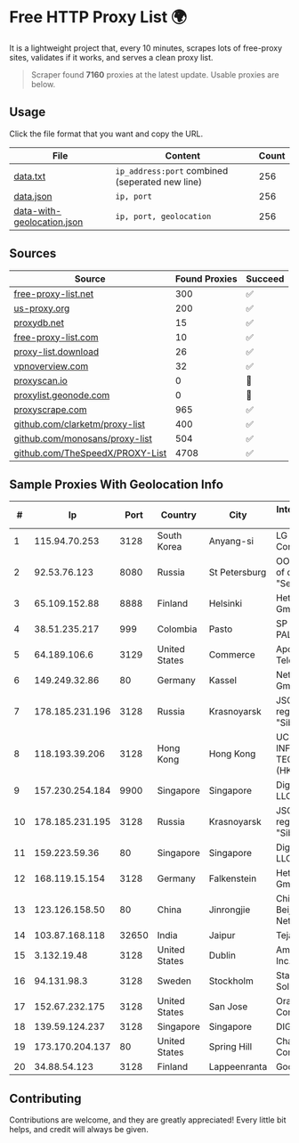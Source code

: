 
# Free HTTP Proxy List 🌍

It is a lightweight project that, every 10 minutes, scrapes lots of free-proxy sites, validates if it works, and serves a clean proxy list.


> Scraper found **7160** proxies at the latest update. Usable proxies are below.

## Usage

Click the file format that you want and copy the URL.


|File|Content|Count|
|----|-------|-----|
|[data.txt](https://raw.githubusercontent.com/themiralay/Proxy-List-World/master/data.txt)|`ip_address:port` combined (seperated new line)|256|
|[data.json](https://raw.githubusercontent.com/themiralay/Proxy-List-World/master/data.json)|`ip, port`|256|
|[data-with-geolocation.json](https://raw.githubusercontent.com/themiralay/Proxy-List-World/master/data-with-geolocation.json)|`ip, port, geolocation`|256|

## Sources

|Source|Found Proxies|Succeed|
|------|-------------|-------|
|[free-proxy-list.net](https://free-proxy-list.net)|300|✅|
|[us-proxy.org](https://www.us-proxy.org)|200|✅|
|[proxydb.net](http://proxydb.net)|15|✅|
|[free-proxy-list.com](https://free-proxy-list.com/?page=&port=&type%5B%5D=http&type%5B%5D=https&up_time=0&search=Search)|10|✅|
|[proxy-list.download](https://www.proxy-list.download/HTTP)|26|✅|
|[vpnoverview.com](https://vpnoverview.com/privacy/anonymous-browsing/free-proxy-servers)|32|✅|
|[proxyscan.io](https://www.proxyscan.io)|0|🚫|
|[proxylist.geonode.com](https://proxylist.geonode.com/api/proxy-list?limit=300&page=1&sort_by=lastChecked&sort_type=desc&protocols=http,https)|0|🚫|
|[proxyscrape.com](https://api.proxyscrape.com/v2/?request=displayproxies&protocol=http&timeout=10000&country=all&ssl=all&anonymity=all)|965|✅|
|[github.com/clarketm/proxy-list](https://raw.githubusercontent.com/clarketm/proxy-list/master/proxy-list-raw.txt)|400|✅|
|[github.com/monosans/proxy-list](https://raw.githubusercontent.com/monosans/proxy-list/main/proxies/http.txt)|504|✅|
|[github.com/TheSpeedX/PROXY-List](https://raw.githubusercontent.com/TheSpeedX/PROXY-List/master/http.txt)|4708|✅|


## Sample Proxies With Geolocation Info

|#|Ip|Port|Country|City|Internet Service Provider|
|-|--|----|-------|----|-------------------------|
|1|115.94.70.253|3128|South Korea|Anyang-si|LG DACOM Corporation|
|2|92.53.76.123|8080|Russia|St Petersburg|OOO "Network of data-centers "Selectel"|
|3|65.109.152.88|8888|Finland|Helsinki|Hetzner Online GmbH|
|4|38.51.235.217|999|Colombia|Pasto|SP SISTEMAS PALACIOS LTDA|
|5|64.189.106.6|3129|United States|Commerce|Apogee Telecom Inc.|
|6|149.249.32.86|80|Germany|Kassel|Netcom Kassel GmbH|
|7|178.185.231.196|3128|Russia|Krasnoyarsk|JSC Rostelecom regional branch "Siberia"|
|8|118.193.39.206|3128|Hong Kong|Hong Kong|UCLOUD INFORMATION TECHNOLOGY (HK) LIMITED|
|9|157.230.254.184|9900|Singapore|Singapore|DigitalOcean, LLC|
|10|178.185.231.195|3128|Russia|Krasnoyarsk|JSC Rostelecom regional branch "Siberia"|
|11|159.223.59.36|80|Singapore|Singapore|DigitalOcean, LLC|
|12|168.119.15.154|3128|Germany|Falkenstein|Hetzner Online GmbH|
|13|123.126.158.50|80|China|Jinrongjie|China Unicom Beijing Province Network|
|14|103.87.168.118|32650|India|Jaipur|Tejays|
|15|3.132.19.48|3128|United States|Dublin|Amazon.com, Inc.|
|16|94.131.98.3|3128|Sweden|Stockholm|Stark Industries Solutions LTD|
|17|152.67.232.175|3128|United States|San Jose|Oracle Corporation|
|18|139.59.124.237|3128|Singapore|Singapore|DIGITALOCEAN|
|19|173.170.204.137|80|United States|Spring Hill|Charter Communications|
|20|34.88.54.123|3128|Finland|Lappeenranta|Google LLC|



## Contributing

Contributions are welcome, and they are greatly appreciated! Every
little bit helps, and credit will always be given.


